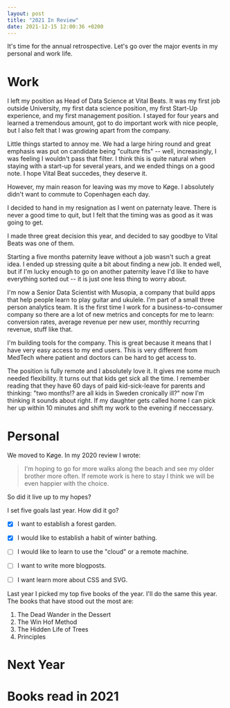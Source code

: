 ```yaml
---
layout: post
title: "2021 In Review"
date: 2021-12-15 12:00:36 +0200
---
```


It's time for the annual retrospective. Let's go over the major events in my personal and work life.

# Work

I left my position as Head of Data Science at Vital Beats. It was my first job outside University, my first data science position, my first Start-Up experience, and my first management position. I stayed for four years and learned a tremendous amount, got to do important work with nice people, but I also felt that I was growing apart from the company.

Little things started to annoy me. We had a large hiring round and great emphasis was put on candidate being "culture fits" -- well, increasingly, I was feeling I wouldn't pass that filter. I think this is quite natural when staying with a start-up for several years, and we ended things on a good note. I hope Vital Beat succedes, they deserve it.

However, my main reason for leaving was my move to Køge. I absolutely didn't want to commute to Copenhagen each day. 

I decided to hand in my resignation as I went on paternaty leave. There is never a good time to quit, but I felt that the timing was as good as it was going to get.

I made three great decision this year, and decided to say goodbye to Vital Beats was one of them. 

Starting a five months paternity leave without a job wasn't such a great idea. I ended up stressing quite a bit about finding a new job. It ended well, but if I'm lucky enough to go on another paternity leave I'd like to have everything sorted out -- it is just one less thing to worry about.

I'm now a Senior Data Scientist with Musopia, a company that build apps that help people learn to play guitar and ukulele. I'm part of a small three person analytics team. It is the first time I work for a business-to-consumer company so there are a lot of new metrics and concepts for me to learn: conversion rates, average revenue per new user, monthly recurring revenue, stuff like that.

I'm building tools for the company. This is great because it means that I have very easy access to my end users. This is very different from MedTech where patient and doctors can be hard to get access to.

The position is fully remote and I absolutely love it. It gives me some much needed flexibility. It turns out that kids get sick all the time. I remember reading that they have 60 days of paid kid-sick-leave for parents and thinking: "two months!? are all kids in Sweden cronically ill?" now I'm thinking it sounds about right. If my daughter gets called home I can pick her up within 10 minutes and shift my work to the evening if neccessary.

# Personal

We moved to Køge. In my 2020 review I wrote:

> I'm hoping to go for more walks along the beach and see my older brother more often. If remote work is here to stay I think we will be even happier with the choice.

So did it live up to my hopes? 

I set five goals last year. How did it go?

- [x]  I want to establish a forest garden.
- [x]  I would like to establish a habit of winter bathing. 
- [ ]  I would like to learn to use the "cloud" or a remote machine. 
- [ ]  I want to write more blogposts.
- [ ]  I want learn more about CSS and SVG. 


Last year I picked my top five books of the year. I'll do the same this year. The books that have stood out the most are:
1. The Dead Wander in the Dessert
1. The Win Hof Method
1. The Hidden Life of Trees
1. Principles

# Next Year



# Books read in 2021
<div class="grid"></div>

<link rel="stylesheet" href="/css/2020-in-review.css">
<script type='text/javascript'  src='/js/2021-in-review/2021-in-review.js'></script>